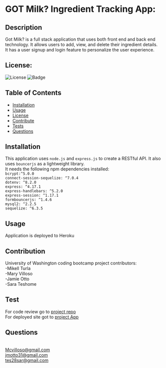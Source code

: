 #  GOT Milk? Ingredient Tracking App:

## Description 
Got Milk? is a full stack application that uses both  front end and back end technology. It allows users to add,  view, and  delete their ingredient details. It has a user signup and login feature to  personalize the user experience. 


 
 
  ## License:
  ![License](https://img.shields.io/badge/License-GNU-green.svg)
  ![Badge](https://img.shields.io/badge/License-GNU-blue.svg)
  
 
  ## Table of Contents
 
  * [Installation](#installation)
  * [Usage](#usage)
  * [License](#license)
  * [Contribute](#contribute)
  * [Tests](#tests)
  * [Questions](#questions) 
  
  
  ## Installation 
  This application uses `node.js` and `express.js` to create a RESTful API. It also uses `bouncerjs` as a lightweight library. 
  </br>It needs the following npm dependencies installed:  </br>`bcrypt:^5.0.0`
  </br>`connect-session-sequelize: ^7.0.4`
  </br>`dotenv: ^8.2.0`
  </br>`express: ^4.17.1`
  </br>`express-handlebars: ^5.2.0`
  </br>`express-session: ^1.17.1`
  </br>`formbouncerjs: ^1.4.6`
  </br>`mysql2: ^2.2.5`
  </br>`sequelize: ^6.3.5`
 
  ## Usage 
  Application is deployed to Heroku

## Contribution
University of Washington coding bootcamp project contributors:
</br>-Mikell Turla 
</br>-Mary Villoso
</br>-Jamie Otto
</br>-Sara Teshome


## Test
 For code review go to [project repo](https://github.com/teshome28sara/Employee-tracker-12-mysql)
 </br>For deployed site got to [project App]( https://got-milk-grocery.herokuapp.com/)


## Questions
</br>Mcvilloso@gmail.com
</br>jmotto31@gmail.com
</br>tes28sar@gmail.com


  






